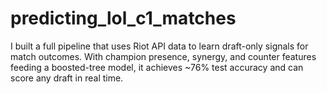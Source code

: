 # predicting_lol_c1_matches

I built a full pipeline that uses Riot API data to learn draft-only signals for match outcomes. With champion presence, synergy, and counter features feeding a boosted-tree model, it achieves ~76% test accuracy and can score any draft in real time.
